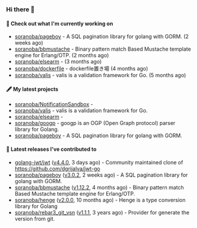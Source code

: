 ### Hi there 👋

#### 👷  Check out what I'm currently working on

- [soranoba/pageboy](https://github.com/soranoba/pageboy) - A SQL pagination library for golang with GORM. (2 weeks ago)
- [soranoba/bbmustache](https://github.com/soranoba/bbmustache) - Binary pattern match Based Mustache template engine for Erlang/OTP. (2 months ago)
- [soranoba/elsearm](https://github.com/soranoba/elsearm) -  (3 months ago)
- [soranoba/dockerfile](https://github.com/soranoba/dockerfile) - dockerfile置き場 (4 months ago)
- [soranoba/valis](https://github.com/soranoba/valis) - valis is a validation framework for Go. (5 months ago)

#### 🖋️  My latest projects

- [soranoba/NotificationSandbox](https://github.com/soranoba/NotificationSandbox) - 
- [soranoba/valis](https://github.com/soranoba/valis) - valis is a validation framework for Go.
- [soranoba/elsearm](https://github.com/soranoba/elsearm) - 
- [soranoba/googp](https://github.com/soranoba/googp) - googp is an OGP (Open Graph protocol) parser library for Golang.
- [soranoba/pageboy](https://github.com/soranoba/pageboy) - A SQL pagination library for golang with GORM.

#### 🚀  Latest releases I've contributed to

- [golang-jwt/jwt](https://github.com/golang-jwt/jwt) ([v4.4.0](https://github.com/golang-jwt/jwt/releases/tag/v4.4.0), 3 days ago) - Community maintained clone of https://github.com/dgrijalva/jwt-go
- [soranoba/pageboy](https://github.com/soranoba/pageboy) ([v3.0.2](https://github.com/soranoba/pageboy/releases/tag/v3.0.2), 2 weeks ago) - A SQL pagination library for golang with GORM.
- [soranoba/bbmustache](https://github.com/soranoba/bbmustache) ([v1.12.2](https://github.com/soranoba/bbmustache/releases/tag/v1.12.2), 4 months ago) - Binary pattern match Based Mustache template engine for Erlang/OTP.
- [soranoba/henge](https://github.com/soranoba/henge) ([v2.0.0](https://github.com/soranoba/henge/releases/tag/v2.0.0), 10 months ago) - Henge is a type conversion library for Golang
- [soranoba/rebar3_git_vsn](https://github.com/soranoba/rebar3_git_vsn) ([v1.1.1](https://github.com/soranoba/rebar3_git_vsn/releases/tag/v1.1.1), 3 years ago) - Provider for generate the version from git.
